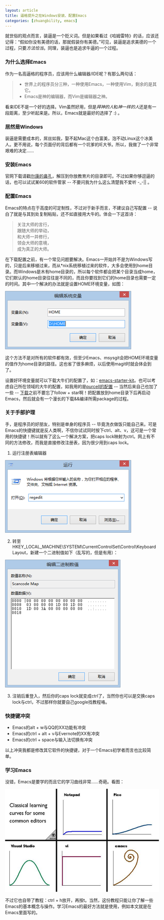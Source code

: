 ```yaml
---
layout: article
title: 逼格提升之在Windows安装、配置Emacs
categories: [zhuangbility, emacs]
---
```


就世俗的观点而言，装逼是一个贬义词。但是如果看过《哈姆雷特》的话，应该还记得：“假如你没有美德的话，那就假装你有美德。”可见，装逼是追求美德的一个过程，只要*方法恰当*。同理，装逼也是追求牛逼的一个过程。

### 为什么选择Emacs
作为一名高逼格的程序员，应该用什么编辑器/IDE呢？有那么两句话：

> * 世界上的程序员分三种，一种使用Emacs，一种使用Vim，剩余的是其它。
> * Emacs是神的编辑器，而Vim是编辑器之神。

看来IDE不是一个好的选择。Vim虽然好用，但是*拜神的人*和*神一样的人*还是有一段距离，至少听起来是。所以，Emacs就是最好的选择了 :) 。

### 居然是Windows
装逼是需要成本的，屌丝如我，娶不起Mac这个白富美，泡不动Linux这个冰美人。更不用说，每个页面仔的背后都有一个坑爹的IE大爷。所以，我做了一个非常艰难的决定……

### 安装Emacs
官网下载请戳[尔康的鼻孔](http://www.gnu.org/software/emacs/#Obtaining)，解压到你放教育片的目录即可。不过如果你够逗逼的话，也可以试试某60的软件管家 -- 不要问我为什么这么清楚我不爱听 -_-|| 。

### 配置Emacs
Emacs的特点在于高度的可定制性，不过对于新手而言，不建议自己写配置 -- 说白了就是与其到处复制粘贴，还不如直接用大牛的。体会一下这首诗：

> 关注大师的言行，<br />
跟随大师的举动，<br />
和大师一并修行，<br />
领会大师的意境，<br />
成为真正的大师。<br />

在下载配置之前，有一个常见问题要解决。Emacs一开始并不是为Windows写的，只是后来移植过来，而从*nix系统移植过来的软件，大多会使用到home目录。而Windows是木有home目录的，所以每个软件都会把某个目录当成home，它们默认的home目录往往是不同的，而且你要找到它们的home目录也需要一定的时间。其中一个解决的办法就是设置HOME环境变量，如图：

![设置HOME环境变量](/upload/images/home-var.png)

这个方法不是对所有的软件都有效，但至少Emacs、msysgit会把HOME环境变量的值作为home目录的路径。这也省了很多麻烦，以后使用magit时就会体会到了。

设置好环境变量就可以下载大牛们的配置了，如：[emacs-starter-kit](https://github.com/technomancy/emacs-starter-kit)。也可以考虑自己所在领域的大牛的配置，如我用的是[purcell的配置](https://github.com/purcell/emacs.d) -- 当然后来自己也加了一些 -- [下载](https://github.com/benjycui/emacs.d)之前不要忘了follow + star啊！把配置放到home目录下后再启动Emacs，然后就会有一个漫长的下载&&编译所需package的过程。

### 关于手部护理
手，是程序员的好朋友，特别是单身的程序员 -- 毕竟洗衣做饭只能自己来。可是Emacs的快捷键就是反人类啊，不信你试试同时按下ctrl、alt、v，这可是一个常用的快捷键！所以就有了这么一个解决方案，把caps lock映射为ctrl。网上有不同的方法修改，而我是直接修改注册表，因为很少用到caps lock。

1. 运行注册表编辑器

![运行注册表编辑器](/upload/images/cmd-regedit.png)

2. 转至HKEY_LOCAL_MACHINE\SYSTEM\CurrentControlSet\Control\Keyboard Layout，新建一个二进制值如下（乱写的，但是有用）：

![新建二进制值](/upload/images/scancode-map.png)

3. 注销后重登入，然后你的caps lock就变成ctrl了，当然你也可以是交换caps lock与ctrl，不过那样你就要自己google找教程咯。

### 快捷键冲突
* Emacs的alt + w与QQ的XX功能有冲突
* Emacs的ctrl + alt + v与Evernote的XX有冲突
* Emacs的ctrl + space与输入法切换有冲突

以上冲突我都是修改其它软件的快捷键，对于一个Emacs初学者而言也比较简单。

### 学习Emacs
没错，Emacs是要学的而且它的学习曲线非常……奇葩。看图：

![编辑器学习曲线](/upload/images/learn-an-editor.jpg)

不过它也自带了教程：ctrl + h放开，再按t。当然，这份教程只能让你了解一些Emacs的基本概念与操作。学习Emacs的最好方法就是使用，例如本文就是在Emacs里面写的。
